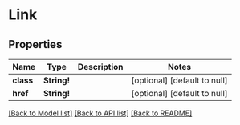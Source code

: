 # Link

## Properties
Name | Type | Description | Notes
------------ | ------------- | ------------- | -------------
**class** | **String!** |  | [optional] [default to null]
**href** | **String!** |  | [optional] [default to null]

[[Back to Model list]](../README.md#documentation-for-models) [[Back to API list]](../README.md#documentation-for-api-endpoints) [[Back to README]](../README.md)


